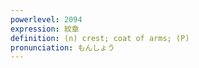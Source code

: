 ```yaml
---
powerlevel: 2094
expression: 紋章
definition: (n) crest; coat of arms; (P)
pronunciation: もんしょう
---
```

